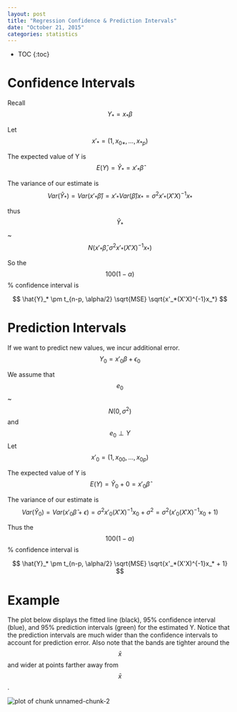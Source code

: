 ```yaml
---
layout: post
title: "Regression Confidence & Prediction Intervals"
date: "October 21, 2015"
categories: statistics
---
```


* TOC
{:toc}




# Confidence Intervals
Recall $$ Y_* = x_*\beta $$

Let $$ x'_* = (1, x_{0*}, ..., x_{*p}) $$ 

The expected value of Y is 
$$ E(Y) = \hat{Y}_* = x'_*\hat{\beta} $$

The variance of our estimate is
$$ Var(\hat{Y}_*) = Var(x'_*\hat{\beta}) = x'_*Var(\hat{\beta})x_* = \sigma^2x'_*(X'X)^{-1}x_* $$

thus $$ \hat{Y}_* $$ ~ $$ N(x'_*\hat{\beta}, \sigma^2x'_*(X'X)^{-1}x_*) $$

So the $$100(1-\alpha)$$% confidence interval is

$$ \hat{Y}_* \pm t_{n-p, \alpha/2} \sqrt{MSE} \sqrt{x'_*(X'X)^{-1}x_*} $$

# Prediction Intervals
If we want to predict new values, we incur additional error. 
$$ Y_0 = x'_0\beta + \epsilon_0 $$

We assume that $$ e_0 $$ ~ $$ N(0, \sigma^2) $$ and $$ e_0 \perp Y $$ 
Let $$ x'_0 = (1, x_{00}, ..., x_{0p}) $$

The expected value of Y is
$$ E(Y) = \hat{Y}_0 + 0 = x'_0\hat{\beta} $$

The variance of our estimate is
$$ Var(\hat{Y}_0) = Var(x'_0\hat{\beta} + \epsilon) = \sigma^2x'_0(X'X)^{-1}x_0 + \sigma^2 = \sigma^2 (x'_0(X'X)^{-1}x_0 + 1) $$

Thus the $$100(1-\alpha)$$% confidence interval is

$$ \hat{Y}_* \pm t_{n-p, \alpha/2} \sqrt{MSE} \sqrt{x'_*(X'X)^{-1}x_* + 1} $$

# Example
The plot below displays the fitted line (black), 95% confidence interval (blue), and 95% prediction intervals (green) for the estimated Y. Notice that the prediction intervals are much wider than the confidence intervals to account for prediction error. Also note that the bands are tighter around the $$\bar{x}$$ and wider at points farther away from $$\bar{x}$$. 

![plot of chunk unnamed-chunk-2](/nhuyhoa/figure/source/2015-10-21-Regression-Intervals/unnamed-chunk-2-1.png) 


